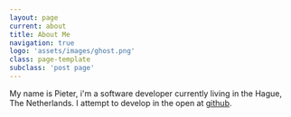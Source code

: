 ```yaml
---
layout: page
current: about
title: About Me
navigation: true
logo: 'assets/images/ghost.png'
class: page-template
subclass: 'post page'
---
```


My name is Pieter, i'm a software developer currently living in the Hague, The Netherlands. I attempt to develop in the open at [github](http://github.com/pgermishuys).
